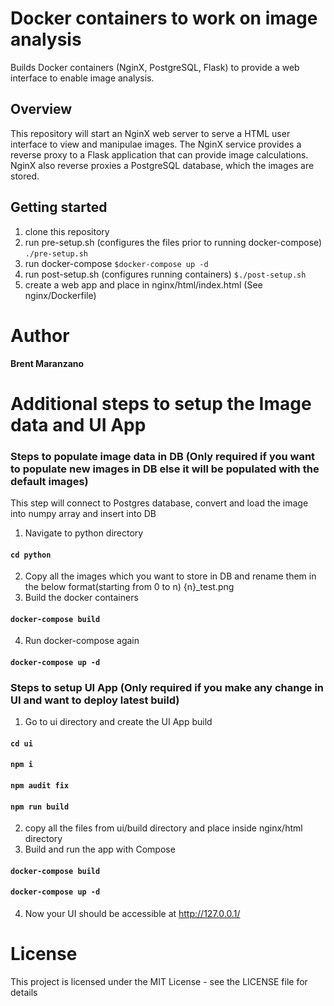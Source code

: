 # Docker containers to work on image analysis
Builds Docker containers (NginX, PostgreSQL, Flask) to provide
a web interface to enable image analysis.

## Overview
This repository will start an NginX web server to serve a HTML user interface
to view and manipulae images. The NginX service provides a reverse proxy
to a Flask application that can provide image calculations. NginX also reverse
proxies a PostgreSQL database, which the images are stored.

## Getting started
1. clone this repository
2. run pre-setup.sh (configures the files prior to running docker-compose)
`./pre-setup.sh`
2. run docker-compose
`$docker-compose up -d`
3. run post-setup.sh (configures running containers)
`$./post-setup.sh`
4. create a web app and place in nginx/html/index.html (See nginx/Dockerfile)

# Author

**Brent Maranzano**

# Additional steps to setup the Image data and UI App

### Steps to populate image data in DB (Only required if you want to populate new images in DB else it will be populated with the default images)
This step will connect to Postgres database, convert and load the image into
numpy array and insert into DB

1. Navigate to python directory
#### `cd python`
2. Copy all the images which you want to store in DB and rename them in the below format(starting from 0 to n)
{n}_test.png
3. Build the docker containers
#### `docker-compose build`
4. Run docker-compose again
#### `docker-compose up -d`

### Steps to setup UI App (Only required if you make any change in UI and want to deploy latest build)
1. Go to ui directory and create the UI App build
#### `cd ui`
#### `npm i`
#### `npm audit fix`
#### `npm run build`
2. copy all the files from ui/build directory and place inside nginx/html directory
3. Build and run the app with Compose
#### `docker-compose build`
#### `docker-compose up -d`
4. Now your UI should be accessible at http://127.0.0.1/

# License

This project is licensed under the MIT License - see the LICENSE file for details
